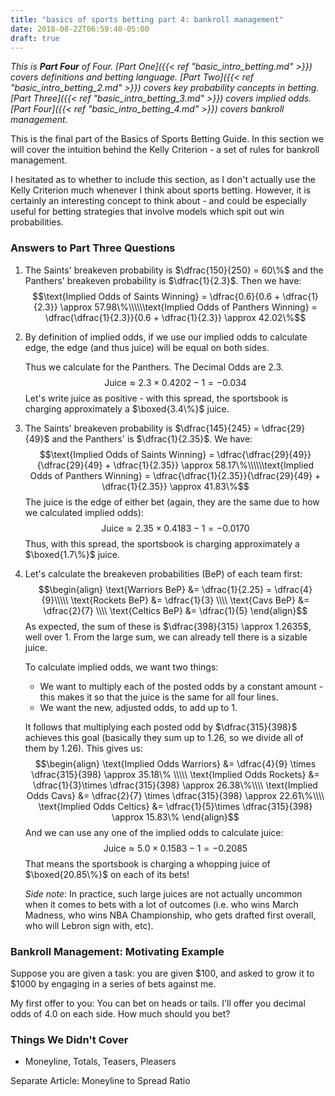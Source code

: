 ```yaml
---
title: "basics of sports betting part 4: bankroll management"
date: 2018-08-22T06:59:40-05:00
draft: true
---
```


*This is __Part Four__ of Four. [Part One]({{< ref "basic_intro_betting.md" >}}) covers definitions and betting language. [Part Two]({{< ref "basic_intro_betting_2.md" >}}) covers key probability concepts in betting. [Part Three]({{< ref "basic_intro_betting_3.md" >}}) covers implied odds. [Part Four]({{< ref "basic_intro_betting_4.md" >}}) covers bankroll management.*

This is the final part of the Basics of Sports Betting Guide. In this section we will cover the intuition behind the Kelly Criterion - a set of rules for bankroll management. 

I hesitated as to whether to include this section, as I don't actually use the Kelly Criterion much whenever I think about sports betting. However, it is certainly an interesting concept to think about - and could be especially useful for betting strategies that involve models which spit out win probabilities. 

### Answers to Part Three Questions

1. The Saints' breakeven probability is $\dfrac{150}{250} = 60\%$ and the Panthers' breakeven probability is $\dfrac{1}{2.3}$. Then we have:$$\text{Implied Odds of Saints Winning} = \dfrac{0.6}{0.6 + \dfrac{1}{2.3}} \approx 57.98\%\\\\\\text{Implied Odds of Panthers Winning} = \dfrac{\dfrac{1}{2.3}}{0.6 + \dfrac{1}{2.3}} \approx 42.02\%$$

2. By definition of implied odds, if we use our implied odds to calculate edge, the edge (and thus juice) will be equal on both sides.

	Thus we calculate for the Panthers. The Decimal Odds are 2.3.$$\text{Juice} \approx 2.3 \times 0.4202 - 1 = -0.034$$ Let's write juice as positive - with this spread, the sportsbook is charging approximately a $\boxed{3.4\%}$ juice. 

3. The Saints' breakeven probability is $\dfrac{145}{245} = \dfrac{29}{49}$ and the Panthers' is $\dfrac{1}{2.35}$. We have: $$\text{Implied Odds of Saints Winning} = \dfrac{\dfrac{29}{49}}{\dfrac{29}{49} + \dfrac{1}{2.35}} \approx 58.17\%\\\\\\text{Implied Odds of Panthers Winning} = \dfrac{\dfrac{1}{2.35}}{\dfrac{29}{49} + \dfrac{1}{2.35}} \approx 41.83\%$$The juice is the edge of either bet (again, they are the same due to how we calculated implied odds):$$\text{Juice} \approx 2.35\times0.4183 -1 = -0.0170$$Thus, with this spread, the sportsbook is charging approximately a $\boxed{1.7\%}$ juice.

4. Let's calculate the breakeven probabilities (BeP) of each team first:
$$\begin{align}
\text{Warriors BeP} &= \dfrac{1}{2.25} = \dfrac{4}{9}\\\\\
\text{Rockets BeP} &= \dfrac{1}{3} \\\\ 
\text{Cavs BeP} &= \dfrac{2}{7} \\\\ 
\text{Celtics BeP} &= \dfrac{1}{5}
\end{align}$$As expected, the sum of these is $\dfrac{398}{315} \approx 1.2635$, well over 1. From the large sum, we can already tell there is a sizable juice. 

	To calculate implied odds, we want two things:

	* We want to multiply each of the posted odds by a constant amount - this makes it so that the juice is the same for all four  lines.
	* We want the new, adjusted odds, to add up to 1.

	It follows that multiplying each posted odd by $\dfrac{315}{398}$ achieves this goal (basically they sum up to 1.26, so we divide all of them by 1.26). This gives us:
	$$\begin{align}
	\text{Implied Odds Warriors} &= \dfrac{4}{9} \times \dfrac{315}{398} \approx 35.18\% \\\\\
	\text{Implied Odds Rockets} &= \dfrac{1}{3}\times \dfrac{315}{398} \approx 26.38\%\\\\ 
	\text{Implied Odds Cavs} &= \dfrac{2}{7} \times \dfrac{315}{398} \approx 22.61\%\\\\ 
	\text{Implied Odds Celtics} &= \dfrac{1}{5}\times \dfrac{315}{398} \approx 15.83\%
	\end{align}$$And we can use any one of the implied odds to calculate juice:$$\text{Juice} \approx 5.0 \times 0.1583 - 1 = -0.2085$$That means the sportsbook is charging a whopping juice of $\boxed{20.85\%}$ on each of its bets!

	*Side note*: In practice, such large juices are not actually uncommon when it comes to bets with a lot of outcomes (i.e. who wins March Madness, who wins NBA Championship, who gets drafted first overall, who will Lebron sign with, etc).  

### Bankroll Management: Motivating Example

Suppose you are given a task: you are given \$100, and asked to grow it to \$1000 by engaging in a series of bets against me.

My first offer to you: You can bet on heads or tails. I'll offer you decimal odds of 4.0 on each side. How much should you bet?




### Things We Didn't Cover

- Moneyline, Totals, Teasers, Pleasers

Separate Article: Moneyline to Spread Ratio